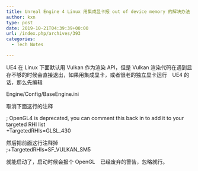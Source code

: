 ```yaml
---
title: Unreal Engine 4 Linux 用集成显卡报 out of device memory 的解决办法
author: kxn
type: post
date: 2019-10-21T04:39:39+00:00
url: /index.php/archives/393
categories:
  - Tech Notes

---
```

UE4 在 Linux 下面默认用 Vulkan 作为渲染 API，但是 Vulkan 渲染代码在遇到显存不够的时候会直接退出，如果用集成显卡，或者很老的独立显卡运行　UE4 的话，那么先编辑

Engine/Config/BaseEngine.ini

取消下面这行的注释

; OpenGL4 is deprecated, you can comment this back in to add it to your targeted RHI list  
+TargetedRHIs=GLSL_430

然后把前面这行注释掉  
;+TargetedRHIs=SF\_VULKAN\_SM5

就能启动了，启动时候会报个 OpenGL　已经废弃的警告，忽略就行。